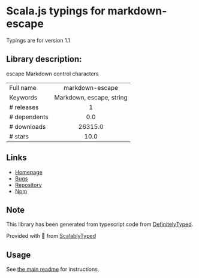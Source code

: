 
# Scala.js typings for markdown-escape

Typings are for version 1.1

## Library description:
escape Markdown control characters

|                    |                 |
| ------------------ | :-------------: |
| Full name          | markdown-escape |
| Keywords           | Markdown, escape, string |
| # releases         | 1 |
| # dependents       | 0.0 |
| # downloads        | 26315.0 |
| # stars            | 10.0 |

## Links
- [Homepage](https://github.com/kemitchell/markdown-escape.js#readme)
- [Bugs](https://github.com/kemitchell/markdown-escape.js/issues)
- [Repository](https://github.com/kemitchell/markdown-escape.js)
- [Npm](https://www.npmjs.com/package/markdown-escape)
    


## Note
This library has been generated from typescript code from [DefinitelyTyped](https://definitelytyped.org).

Provided with :purple_heart: from [ScalablyTyped](https://github.com/oyvindberg/ScalablyTyped)

## Usage
See [the main readme](../../readme.md) for instructions.


